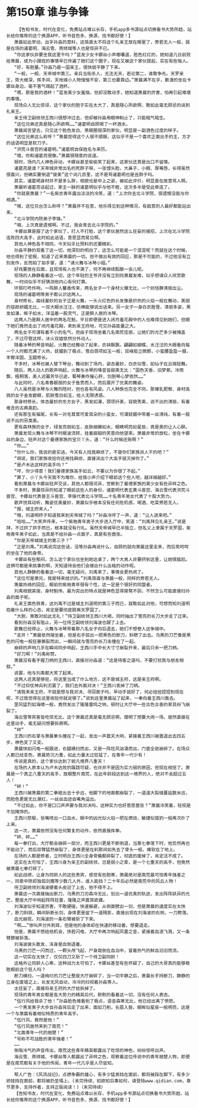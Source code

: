 # 第150章 谁与争锋
        【告知书友，时代在变化，免费站点难以长存，手机app多书源站点切换看书大势所趋，站长给你推荐的这个换源APP，听书音色多、换源、找书都好使！】
       萧晨如此举动，出乎孙淼的意料，这简直太不将这个礼亲王放在眼里了，旁若无人一般，就是在场的诸葛明、海云雪、燕倾城等人也是惊异不已。
       “你这家伙非要坐我这里干吗？”蓝发少女卡娜丝小声嘟囔道，脸色红红的，她知道几日前败给萧晨，成为小跟班的事情早已传遍了她们这个圈子，现在又被这个家伙提起，实在有些恼人。
       “好，有胆量。”孙淼乃是一国亲王，很快就平静了下来。
       “一般，一般，天帝城中第三。亲兵当街杀人，无法无天，若论第二，谁敢争先。天罗亲王，势大根深，挥手间，天地城小人物惶惶不安，第三也要靠边。”萧晨满不在乎，散漫的坐在卡娜丝身边，毫不客气端起了酒杯。
       “喂，那是我的酒杯！”蓝发美少女羞恼，但却没敢动手，她知道萧晨的厉害，怕再引起难堪的事情。
       现场众人无比惊讶，这个家伙的胆子实在太大了，真是随心所欲啊，敢如此毫无顾忌的讽刺礼亲王。
       亲王侍卫副统领王西川很想冲过去，但却被孙淼用眼神制止了，只能暗气暗生。
       “这位兄弟还真是随心所欲啊……”诸葛明自顾喝了一杯酒水。
       萧晨闻言望去，只见这个脸色发白、黑眼圈很深的家伙，明显是一副酒色过度的样子。
       “这位兄弟这么称呼？”萧晨觉得这个人很不顺眼，这似乎不是一个喜欢正面出手的主，方才的话语明显是软刀子。
       “洪荒斗兽宫的诸葛明。”诸葛明自保姓名与来历。
       “哦，你和诸葛亮很像。”萧晨很随意的说道。
       顿时，场内几人神色异动，卡娜丝甚至偷偷笑了起来，这家伙还真是出口不留情。
       诸葛亮是谁？天帝城非常出名的死胖子呀，一张馒头脸，大鼻子、小眼、厚嘴唇，长得虽然很喜兴，但确实要倒退“俊美”这个词几百里，这不是骂诸葛明也是丑胖子吗。
       其实，诸葛明身材并不是多么胖，相貌也是中上之姿，被如此评价，明显是在故意骂人啊。
       萧晨听诸葛亮谈起过，家主一脉的诸葛明似乎与他不睦，这次多半是受此牵连了。
       “你就是萧晨？”一名紫衣青年露出淡淡的冷笑，道：“上次你去北斗学院，很遗憾没能与你相遇。”
       “哦，这位兄台怎么称呼？”萧晨并不在意，他乐得见到这种情况，有敌意的人最好都能站出来。
       “北斗学院内院弟子李锋。”
       “哦，上次真是遗憾啊。不过，我会常去北斗学院的。”
       卡娜丝算是服了这个家伙了，打人不打脸，这个家伙居然这么狂妄的接招，上次在北斗学院连败四大高手，此时如此话语，意思显而易见啊。
       其他人神色各不相同，今天似乎比预料的还要精彩。
       孙淼平静的观看了这一切，他深刻的明白了，这怎么可能是一个混混呢？而就在这个时候，他也得到了密报，知道了近来萧晨的一切。但不做出有效的回应，那是不可能的，不过他没有立刻发作，反而拍了拍手掌，道：“请火舞与冰琴小姐。”
       好戏要放在后面，且现场有人也不满了，何不再继续酝酿一会儿呢。
       现场的人静静看着这一切，这个年轻的王爷并没有立刻向萧晨发难，似乎想请众人欣赏歌舞，一时间似乎不好猜测他内心有何打算。
       环佩叮咚作响，一阵醉人馨香传来，两名女子一个身材火爆无比，一个则恬静清丽出尘。
       现场的诸葛明等男子都认识这两人。
       身材修长，曲线曼妙的女子正是火舞，一头火红色的长发像是炽热的火焰一般在舞动，美丽的容颜娇媚无比，一双大眼水汪汪，仿佛能够说出话来。另一女子一身白衣胜雪，清丽多姿，黑发如瀑，眸子如水，洋溢着一股灵气，正是醉人居的冰琴。
       这两人乃是醉人居中的两名花魁，平日即便是进入闭月羞花殿中的人也难得见到她们，但眼下她们竟然走出了闭月羞花殿，来到亲王府地，可见孙淼能量之大。
       两名女子可谓有着不小的名气，但由于现场坐着几名南荒佳丽，让她们的光芒多少被掩盖了，不过尽管这样，冰火双姬依然分外动人。
       随着冰琴的琴音响起，火舞已经舞动了起来，衣袂飘飘，翩翩如蝴蝶，水汪汪的大眼看向每一个人时都充满了火热，妩媚到了极点，雪白颈项如玉一般，双峰挺立微颤，小蛮腰盈盈一握，丰臀浑圆，玉腿修长。
       不多时，冰琴也被人替下琴台，舞动到了场内，姿态曼妙，白衣似雪，如仙子在云端轻舞。
       随后，两人动人的歌声响起，火舞与冰琴的嗓音皆甜美无比：“国色天香，旧梦萦。冷雨飘，梧桐落，美人迟暮芳华已逝，蜀琴奏作摧心肝，剑胆琴心梦依然……”
       与此同时，八名青春靓丽的女子鱼贯而入，而后展开了优美的舞姿。
       八人虽然是冰琴与火舞的陪衬，但也各有风姿。八人种族也完全不同，那爆乳肥臀、身材高挑的女子金发碧眼，肌肤雪白如玉，给人无限诱惑。
       那身材修长，体态曼妙的东方女子，黑发如瀑，颈项纤美，容貌秀美，说不出的清丽，有着难言的古典美韵。
       还有那生有猫尾，长有一对毛茸茸可爱耳朵的小蛮女，可谓妩媚中带着一丝清纯，有着一股说不出的另类美。
       更有森林族的女子，绿发亮丽如玉，皮肤细嫩如水，眼睛明亮如星辰，真是美的让人心醉。
       萧晨发现火舞与冰琴不时眼波流转，挂着甜甜的笑意向他望来。萧晨非常的放松，坐在卡娜丝的身边，轻声对这个曼德家族的宝贝丫头，道：“什么时候还账啊？”
       “你……”
       “你什么你，我说的是实话，今天有人找我麻烦了，不是你们家族派人干的吧？”
       “胡说，我们家族收拾你还用找麻烦，直接派出个大高手就灭掉你了。”
       “是卢木达这样的高手吗？”
       “哼，你少得意！我们曼德家族高手如云，不要以为你很了不起。”
       “算了，小丫头今天我不为难你，给我小声介绍下眼前这个些人吧，越详细越好。”
       看到萧晨与卡娜丝轻声交谈，其他人都很诧异，觉察到了曼德家族的美少女有些异样之色。
       不多时，萧晨惊异的知道了眼前这些人的身份，诸葛明代表玄黄斗兽宫、海云雪代表洪荒斗兽宫、卡娜丝代表兽王斗兽宫、李锋代表北斗学院……十名青年男女代表了十股大势力。
       歌声悦耳动听，舞姿优美曼妙，萧晨似乎根本没有任何危机感，喝酒、吃菜旁若无人。
       “报，城主府来人。”
       “哦，刘道明终于知道我来到天帝城了吗？”孙淼冷哼了一声，道：“让人进来吧。”
       “哈哈……”大笑声传来，一个紫袍青年男子大步进入厅中，笑道：“刘禹拜见礼亲王。”说是拜，不过拱了拱手而已，根本就没有行礼。虽然天帝城早已半独立，但名义上隶属于天罗国，紫袍青年男子如此，当真是不给孙淼一点面子，真是有些嚣张。
       “你是天帝城城主的第三子？”
       “正是刘禹。”刘禹说完这些话，没等孙淼再说什么，自顾的就向萧晨这里走来，而后笑呵呵的坐在了他的身旁。
       卡娜丝有些郁闷，怎么这个家伙也坐到她这桌了，两个大男人非要挤到这里，让她很尴尬。这俩可都是来挑事的啊，天知道待会他们会做出什么出格的动作呢。
       其他人静静的看着这一切，毫无疑问，刘禹来了，事情会更热闹了。
       “这位可是萧兄，我是特来结识的。”刘禹简直与萧晨一般，同样的旁若无人。
       萧晨热络的回应，眼前的紫袍青年很有个性，这一定是个很好的同盟者。
       刘禹相貌英俊，身材魁伟，最为突出的特点就是神色显得桀骜不驯，不然怎么可能直接扫孙淼的面子呢。
       礼亲王面色铁青，这刘禹不过是城主刘道明的第三子而已，就敢如此对他，可想而知刘道明抱着什么样的心态，肯定是要彻底脱离天罗国了。
       “大胆，竟敢对如此无礼！”侍卫副统领王西川大喝，同时抽出了雪亮的长刀大步走了过来。
       看到孙淼没有阻止，另一位侍卫副统领刘海波也跟了上去。
       歌舞已经停止，火舞与冰琴带着那八名女子向后退去，她们不想卷入这争端中。
       “走开！”萧晨依然端坐着，但是右手拔出一把黑色的断刀，斜劈了出去。乌黑的刀芒像是黑色的闪电一般狂暴撕裂而出，一瞬间就与雪亮的长刀击撞在了一起。
       崩碎的声响几乎在瞬间同步响起，王西川手中长大寸寸崩裂开来，最后只余一把刀柄。
       “好刀啊！”刘禹称赞。
       萧晨没有看手握刀柄的王西川，直接对孙淼道：“这是待客之道吗，不要打扰我与朋友相叙。”
       说罢，他与刘禹都大笑了起来。
       这两人还真是够狂，将这里当成了什么地方，这不是城主府，这是亲王府啊。
       “不过仰仗神兵利刃罢了，我们去外面对决！”王西川丢掉了刀柄。
       “请我来亲王府，不就是想与我对决、寻回面子吗，早动手就好了，何必扭扭捏捏到现在呢，不过我觉得在这里收拾你就足够了。”说到这里萧晨站了起来，一拳向着王西川轰去。
       罡风猛烈如海啸一般，竟然发出了隆隆雷鸣之响，顿时让大厅中一些古色古香的家具纷飞崩裂了。
       海云雪等宾客皆吃惊无比，这个萧晨还真是毫无顾忌啊，摆明了想要大闹一场，居然直接在这里动手，毫无疑问想要拆房啊。
       “砰”
       王西川的右掌与萧晨拳头撞在了一起，发出一声震天大响，紧接着王西川被震退出去四五步，神色变了又变。
       萧晨快如闪电一般跟进，右腿横扫而出，又是一阵狂风汹涌而出，门窗全部崩碎了。在场众人都已经变色，萧晨势沉力重，如此力量太过狂猛了，在青年一代少有！
       传说是真的，这个家伙达到了蜕凡境界八重天！
       在场的人原本认为卢木达败的蹊跷可疑，也许并不是因为实力弱的原因，但现在相信了。萧晨是一个真正八重天的高手，放眼整片南荒，在此年龄段达到这一境界的人，绝对不会超过五人！
       “砰！”
       王西川被萧晨的第二拳砸出去十步远，他脚下的地面都崩裂了，一道道大裂缝蔓延数米远，而脸色更是无比潮红，一丝丝血迹自嘴角溢出。
       “不过如此，你不是口口声声要与我对决吗，这种实力也好意思嚣张？”萧晨冷笑着，轻视是不加掩饰的。
       王西川怒极，张嘴喷出一口血水，眼中的凶光似火焰一把在燃烧，敏捷似猎豹一般再次扑了上来。
       这一次，萧晨依然没有任何繁复的动作，依然直接挥拳。
       “砰、砰……”
       每一拳打出，大厅都会崩碎一部分，而王西川更是不断倒退，当第七拳落下时，他忽然再也不能动了，而后双臂猛然崩裂了，身体更是在刹那间如失去了骨头一般，瘫软在了地上。
       在场的人都是修者，立时明白王西川全身骨骼都碎裂了，彻底的废掉了，肯定活不成了。
       这实在太可怕了，王西川身为亲王的副统领，岂是弱小之辈，是一个七重天的高手，但竟然被萧晨七拳打碎了。
       如此战绩，让身为同龄人的这些贵宾，感觉有些胆寒，萧晨绝对是南荒最可怕青年强者之一，同辈中除却独孤剑魔等少数几人外，谁人能挡？二十年后必然是南荒中的风云人物！
       侍卫副统领刘海波硬着头皮迎了上去，他不得不上。
       萧晨这一次直接抽出断刀，乌黑的刀刃森冷无比，划出一道优美的轨迹，发出阵阵妖异的光芒，整座大厅中响起阵阵狂雷，隆隆之声震耳欲聋。
       刘海波似乎知道厉害，不敢硬碰，快速躲避，从侧面劈出一剑，但是萧晨的速度实在太快了，断刀斜挑，瞬间斩断长剑，身体更是留下一道残影，直接出现在刘海波的右侧，一刀劈落。
       血光崩现，刘海波的一条右臂被斩了下来。
       “啊……”惨叫声分外刺耳，但是他的身体却在快速的移动着，想要退走。
       但是，萧晨不想给他机会，快若闪电，大厅中再次响起风雷之音，紧接着血浪飞溅，又一条臂膀被斩落。
       刘海波披头散发，浑身是血倒退着。
       乌黑的刀芒一闪而过，一颗头颅飞起，尸身栽倒在血泊中，冒着热气的鲜血汩汩而流。
       这一切实在太快了，仅仅四刀又斩了一个侍卫副同龄！
       这格外让同龄人心寒，这种战力太可怕了，卡娜丝甚至有些怀疑了，自己的大哥真的能够稳胜眼前这个狂人吗？
       断刀横扫，一道绚烂的刀芒让整座大厅崩碎了，当一切平静之后，萧晨长手持断刀，静静的立身在废墟之上，长发无风自动，冷冷的扫视着孙淼等人。
       太狂妄了，直接将亲王府的大厅给拆掉了。
       现场的青年男女都是各大势力的精英后代，默默的看着这一切，没有任何人表态。
       “伍行风给我杀了他！”孙淼脸色难看到了极点，语音森寒无比，他已经出离了愤怒。
       一个黑发男子大步自孙淼背后走了出来，面如刀削，长眉入鬓，眼眸似星辰一般明亮，这是一个与萧晨有着相似特质的青年高手。
       “伍行风，竟然是他！”
       “伍行风居然来到了南荒！”
       “北面青年一代的翘楚！”
       “号称不可战胜的青年强者！”
       ……
       倒吸冷气的声音传出，南荒这些青年精英都露出了吃惊的神色，纷纷惊呼出声。
       海云雪、燕倾城、卡娜丝等人都露出了异样之色，观察着这位传说中的青年翘楚人物，即便是在南荒都有关于他的传闻，青年一代几乎是人尽皆知。
       ~~~~~~~~~~~~~~~~~~~~~~~~~~~~~~~~~~~
       帮人广告：《风流战记》。点燃争霸的雄心，有多少猛男挡在面前，都将被踩在脚下，有多少娇娃挡在面前，都将被扔至塌上。(未完待续，如欲知后事如何，请登陆www.qidian.com，章节更多，支持作者，支持正版阅读！)（未完待续）
       【告知书友，时代在变化，免费站点难以长存，手机app多书源站点切换看书大势所趋，站长给你推荐的这个换源APP，听书音色多、换源、找书都好使！】
